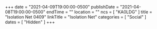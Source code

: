 +++
date = "2021-04-09T19:00:00-0500"
publishDate = "2021-04-08T19:00:00-0500"
endTime = ""
location = ""
ncs = [ "KA0LDG" ]
title = "Isolation Net 0409"
linkTitle = "Isolation Net"
categories = [ "Social" ]
dates = [ "Hidden" ]
+++
